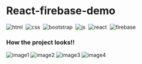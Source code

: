 # React-firebase-demo

![html](https://img.shields.io/badge/HTML5-E34F26?style=for-the-badge&logo=html5&logoColor=white)&nbsp;
![css](https://img.shields.io/badge/CSS3-1572B6?style=for-the-badge&logo=css3&logoColor=white)&nbsp;
![bootstrap](https://img.shields.io/badge/Bootstrap-563D7C?style=for-the-badge&logo=bootstrap&logoColor=white)&nbsp;
![js](https://img.shields.io/badge/JavaScript-323330?style=for-the-badge&logo=javascript&logoColor=F7DF1E)&nbsp;
![react](https://img.shields.io/badge/React-20232A?style=for-the-badge&logo=react&logoColor=61DAFB)&nbsp;
![firebase](https://img.shields.io/badge/firebase-ffca28?style=for-the-badge&logo=firebase&logoColor=black)&nbsp;

### How the project looks!!

![image1](https://github.com/Lakshit-Chiranjiv/React-firebase-demo-restaurent-app/blob/main/assets/img1.jpg)
![image2](https://github.com/Lakshit-Chiranjiv/React-firebase-demo-restaurent-app/blob/main/assets/img2.jpg)
![image3](https://github.com/Lakshit-Chiranjiv/React-firebase-demo-restaurent-app/blob/main/assets/img3.jpg)
![image4](https://github.com/Lakshit-Chiranjiv/React-firebase-demo-restaurent-app/blob/main/assets/img4.jpg)